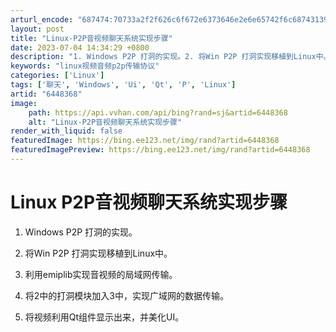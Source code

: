 ```yaml
---
arturl_encode: "687474:70733a2f2f626c6f672e6373646e2e6e65742f6c6874313933:362f61727469636c652f64657461696c732f36343438333638"
layout: post
title: "Linux-P2P音视频聊天系统实现步骤"
date: 2023-07-04 14:34:29 +0800
description: "1. Windows P2P 打洞的实现。2. 将Win P2P 打洞实现移植到Linux中。3. "
keywords: "linux视频音频p2p传输协议"
categories: ['Linux']
tags: ['聊天', 'Windows', 'Ui', 'Qt', 'P', 'Linux']
artid: "6448368"
image:
    path: https://api.vvhan.com/api/bing?rand=sj&artid=6448368
    alt: "Linux-P2P音视频聊天系统实现步骤"
render_with_liquid: false
featuredImage: https://bing.ee123.net/img/rand?artid=6448368
featuredImagePreview: https://bing.ee123.net/img/rand?artid=6448368
---
```


# Linux P2P音视频聊天系统实现步骤

1. Windows P2P 打洞的实现。

2. 将Win P2P 打洞实现移植到Linux中。

3. 利用emiplib实现音视频的局域网传输。

4. 将2中的打洞模块加入3中，实现广域网的数据传输。

5. 将视频利用Qt组件显示出来，并美化UI。